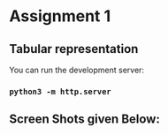 # Assignment 1
## Tabular representation


You can run the development server:
### `python3 -m http.server`




## Screen Shots given Below:

